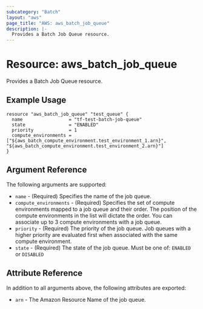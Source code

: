 ```yaml
---
subcategory: "Batch"
layout: "aws"
page_title: "AWS: aws_batch_job_queue"
description: |-
  Provides a Batch Job Queue resource.
---
```


# Resource: aws_batch_job_queue

Provides a Batch Job Queue resource.

## Example Usage

```hcl
resource "aws_batch_job_queue" "test_queue" {
  name                 = "tf-test-batch-job-queue"
  state                = "ENABLED"
  priority             = 1
  compute_environments = ["${aws_batch_compute_environment.test_environment_1.arn}", "${aws_batch_compute_environment.test_environment_2.arn}"]
}
```

## Argument Reference

The following arguments are supported:

* `name` - (Required) Specifies the name of the job queue.
* `compute_environments` - (Required) Specifies the set of compute environments
    mapped to a job queue and their order.  The position of the compute environments
    in the list will dictate the order. You can associate up to 3 compute environments
    with a job queue.
* `priority` - (Required) The priority of the job queue. Job queues with a higher priority
    are evaluated first when associated with the same compute environment.
* `state` - (Required) The state of the job queue. Must be one of: `ENABLED` or `DISABLED`

## Attribute Reference

In addition to all arguments above, the following attributes are exported:

* `arn` - The Amazon Resource Name of the job queue.
